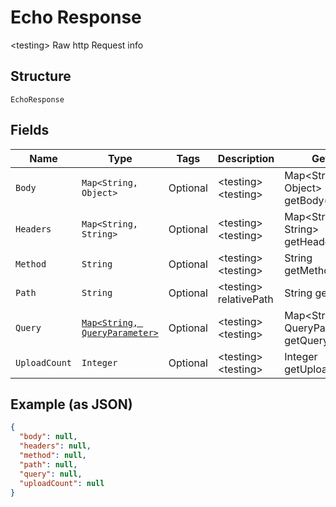 
# Echo Response

&lt;testing&gt; Raw http Request info

## Structure

`EchoResponse`

## Fields

| Name | Type | Tags | Description | Getter | Setter |
|  --- | --- | --- | --- | --- | --- |
| `Body` | `Map<String, Object>` | Optional | &lt;testing&gt; &lt;testing&gt; | Map<String, Object> getBody() | setBody(Map<String, Object> body) |
| `Headers` | `Map<String, String>` | Optional | &lt;testing&gt; &lt;testing&gt; | Map<String, String> getHeaders() | setHeaders(Map<String, String> headers) |
| `Method` | `String` | Optional | &lt;testing&gt; &lt;testing&gt; | String getMethod() | setMethod(String method) |
| `Path` | `String` | Optional | &lt;testing&gt; relativePath | String getPath() | setPath(String path) |
| `Query` | [`Map<String, QueryParameter>`](/doc/models/query-parameter.md) | Optional | &lt;testing&gt; &lt;testing&gt; | Map<String, QueryParameter> getQuery() | setQuery(Map<String, QueryParameter> query) |
| `UploadCount` | `Integer` | Optional | &lt;testing&gt; &lt;testing&gt; | Integer getUploadCount() | setUploadCount(Integer uploadCount) |

## Example (as JSON)

```json
{
  "body": null,
  "headers": null,
  "method": null,
  "path": null,
  "query": null,
  "uploadCount": null
}
```

